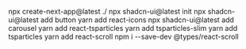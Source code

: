 npx create-next-app@latest ./
npx shadcn-ui@latest init
npx shadcn-ui@latest add button
yarn add react-icons
npx shadcn-ui@latest add carousel
yarn add react-tsparticles
yarn add tsparticles-slim
yarn add tsparticles
yarn add react-scroll
npm i --save-dev @types/react-scroll
